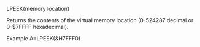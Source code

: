LPEEK(memory location)

Returns the contents of the virtual memory location (0-524287 decimal or 0-$7FFFF hexadecimal).

Example
A=LPEEK(&H7FFF0)

